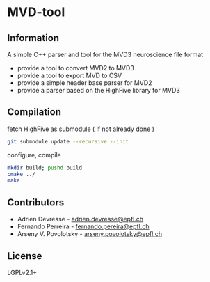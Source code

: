 # MVD-tool

## Information

A simple C++ parser and tool for the MVD3 neuroscience file format

* provide a tool to convert MVD2 to MVD3
* provide a tool to export MVD to CSV
* provide a simple header base parser for MVD2
* provide a parser based on the HighFive library for MVD3

## Compilation

fetch HighFive as submodule ( if not already done )

```bash
git submodule update --recursive --init
```

configure, compile

```bash
mkdir build; pushd build
cmake ../
make
```

## Contributors

* Adrien Devresse  - <adrien.devresse@epfl.ch>
* Fernando Perreira - <fernando.pereira@epfl.ch>
* Arseny V. Povolotsky - <arseny.povolotsky@epfl.ch>

## License

LGPLv2.1+
